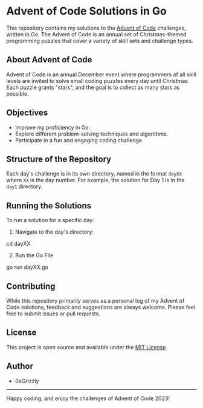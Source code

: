 # Advent of Code Solutions in Go

This repository contains my solutions to the [Advent of Code](https://adventofcode.com) challenges, written in Go. The Advent of Code is an annual set of Christmas-themed programming puzzles that cover a variety of skill sets and challenge types.

## About Advent of Code

Advent of Code is an annual December event where programmers of all skill levels are invited to solve small coding puzzles every day until Christmas. Each puzzle grants "stars", and the goal is to collect as many stars as possible.

## Objectives

- Improve my proficiency in Go.
- Explore different problem-solving techniques and algorithms.
- Participate in a fun and engaging coding challenge.

## Structure of the Repository

Each day's challenge is in its own directory, named in the format `dayXX` where `XX` is the day number. For example, the solution for Day 1 is in the `day1` directory.


## Running the Solutions

To run a solution for a specific day:

1. Navigate to the day's directory:

cd dayXX

2. Run the Go File

go run dayXX.go 


## Contributing

While this repository primarily serves as a personal log of my Advent of Code solutions, feedback and suggestions are always welcome. Please feel free to submit issues or pull requests.

## License

This project is open source and available under the [MIT License](LICENSE).

## Author

- 0xGrizzly

---

Happy coding, and enjoy the challenges of Advent of Code 2023!


 
